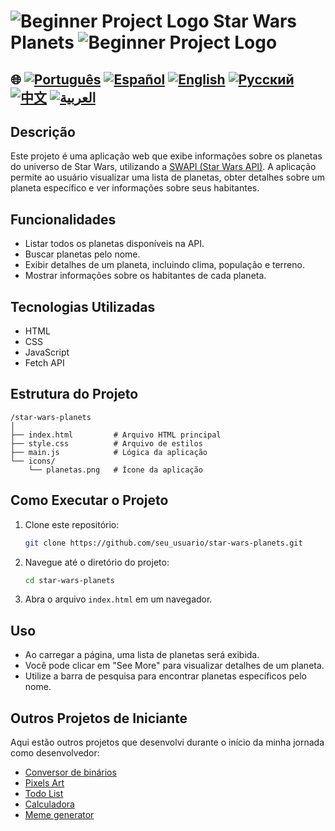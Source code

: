 # ![Beginner Project Logo](https://img.icons8.com/emoji/48/000000/star-emoji.png) Star Wars Planets ![Beginner Project Logo](https://img.icons8.com/emoji/48/000000/star-emoji.png)

## 🌐 [![Português](https://img.shields.io/badge/Português-green)](https://github.com/SamuelRocha91/javascriptStarWarsPlanets/blob/main/README.md) [![Español](https://img.shields.io/badge/Español-yellow)](https://github.com/SamuelRocha91/javascriptStarWarsPlanets/blob/main/README_SP.MD) [![English](https://img.shields.io/badge/English-blue)](https://github.com/SamuelRocha91/javascriptStarWarsPlanets/blob/main/README_EN.MD) [![Русский](https://img.shields.io/badge/Русский-lightgrey)](https://github.com/SamuelRocha91/javascriptStarWarsPlanets/blob/main/README_язык.md) [![中文](https://img.shields.io/badge/中文-red)](https://github.com/SamuelRocha91/javascriptStarWarsPlanets/blob/main/README_华语.md) [![العربية](https://img.shields.io/badge/العربية-orange)](https://github.com/SamuelRocha91/javascriptStarWarsPlanets/blob/main/README_ar.md)


## Descrição

Este projeto é uma aplicação web que exibe informações sobre os planetas do universo de Star Wars, utilizando a [SWAPI (Star Wars API)](https://swapi.dev/). A aplicação permite ao usuário visualizar uma lista de planetas, obter detalhes sobre um planeta específico e ver informações sobre seus habitantes.

## Funcionalidades

- Listar todos os planetas disponíveis na API.
- Buscar planetas pelo nome.
- Exibir detalhes de um planeta, incluindo clima, população e terreno.
- Mostrar informações sobre os habitantes de cada planeta.

## Tecnologias Utilizadas

- HTML
- CSS
- JavaScript
- Fetch API

## Estrutura do Projeto

```
/star-wars-planets
│
├── index.html         # Arquivo HTML principal
├── style.css          # Arquivo de estilos
├── main.js            # Lógica da aplicação
└── icons/
    └── planetas.png   # Ícone da aplicação
```

## Como Executar o Projeto

1. Clone este repositório:
   ```bash
   git clone https://github.com/seu_usuario/star-wars-planets.git
   ```
2. Navegue até o diretório do projeto:
   ```bash
   cd star-wars-planets
   ```
3. Abra o arquivo `index.html` em um navegador.

## Uso

- Ao carregar a página, uma lista de planetas será exibida.
- Você pode clicar em "See More" para visualizar detalhes de um planeta.
- Utilize a barra de pesquisa para encontrar planetas específicos pelo nome.

## Outros Projetos de Iniciante

Aqui estão outros projetos que desenvolvi durante o início da minha jornada como desenvolvedor:

- [Conversor de binários](https://github.com/SamuelRocha91/Bin2Dec)
- [Pixels Art](https://github.com/SamuelRocha91/PixelsArt)
- [Todo List](https://github.com/SamuelRocha91/TodoList)
- [Calculadora](https://github.com/SamuelRocha91/calculator)
- [Meme generator](https://github.com/SamuelRocha91/memeGenerator)
